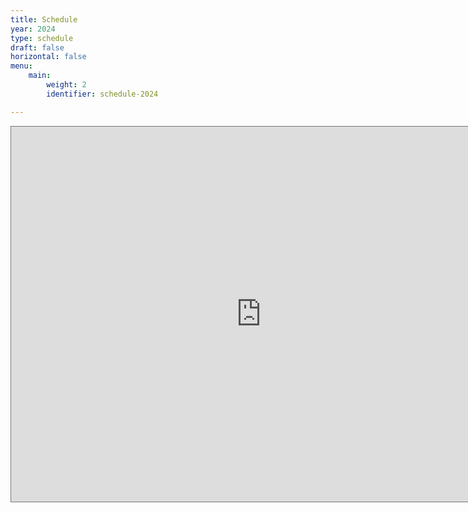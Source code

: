 ```yaml
---
title: Schedule
year: 2024
type: schedule
draft: false
horizontal: false
menu:
    main:
        weight: 2
        identifier: schedule-2024

---
```


<center>



  <iframe src="https://calendar.google.com/calendar/embed?height=800&amp;wkst=2&amp;bgcolor=%23ffffff&amp;ctz=Europe%2FAmsterdam&amp;src=NGY5cnZsdW5tbXJrcGloMWlibzExZ29vNjRAZ3JvdXAuY2FsZW5kYXIuZ29vZ2xlLmNvbQ&amp;color=%23E4C441&amp;color=%234285F4&amp;mode=AGENDA" style="border:solid 1px #777" width="800" height="600" frameborder="0" scrolling="no"></iframe>

</center>
